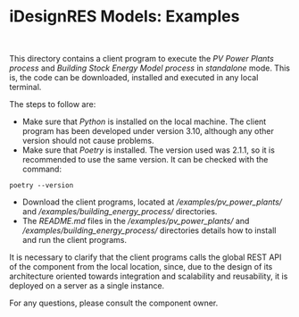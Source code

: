 # iDesignRES Models: Examples

&nbsp;

This directory contains a client program to execute the *PV Power Plants process* and *Building Stock Energy Model process* in *standalone* mode. This is, the code can be downloaded, installed and executed in any local terminal.

The steps to follow are:

- Make sure that *Python* is installed on the local machine. The client program has been developed under version 3.10, although any other version should not cause problems.
- Make sure that *Poetry* is installed. The version used was 2.1.1, so it is recommended to use the same version. It can be checked with the command:
```
poetry --version
```

- Download the client programs, located at */examples/pv_power_plants/* and */examples/building_energy_process/* directories.
- The *README.md* files in the */examples/pv_power_plants/* and */examples/building_energy_process/* directories details how to install and run the client programs.

It is necessary to clarify that the client programs calls the global REST API of the component from the local location, since, due to the design of its architecture oriented towards integration and scalability and reusability, it is deployed on a server as a single instance.

For any questions, please consult the component owner.